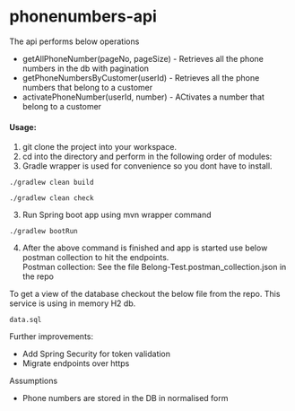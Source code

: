 # phonenumbers-api
The api performs below operations 
- getAllPhoneNumber(pageNo, pageSize) - Retrieves all the phone numbers in the db with pagination
- getPhoneNumbersByCustomer(userId) - Retrieves all the phone numbers that belong to a customer
- activatePhoneNumber(userId, number) - ACtivates a number that belong to a customer

 #### Usage:

1. git clone the project into your workspace.
2. cd into the directory and perform in the following order of modules:
3. Gradle wrapper is used for convenience so you dont have to install.
```
./gradlew clean build
```
```
./gradlew clean check
```

3. Run Spring boot app using mvn wrapper command
```
./gradlew bootRun
```
4. After the above command is finished and app is started use below postman collection to hit the endpoints.\
Postman collection: See the file Belong-Test.postman_collection.json in the repo


To get a view of the database checkout the below file from the repo. This service is using in memory H2 db.
```
data.sql
```

Further improvements:

- Add Spring Security for token validation
- Migrate endpoints over https

Assumptions

- Phone numbers are stored in the DB in normalised form
